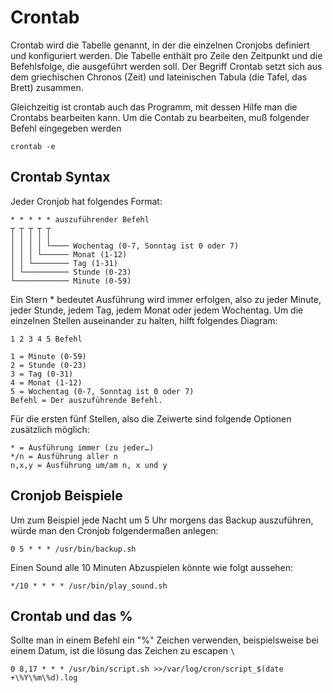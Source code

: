 # Crontab

Crontab wird die Tabelle genannt, in der die einzelnen Cronjobs definiert und konfiguriert werden. Die Tabelle enthält pro Zeile den Zeitpunkt und die 
Befehlsfolge, die ausgeführt werden soll. Der Begriff Crontab setzt sich aus dem griechischen Chronos (Zeit) und lateinischen Tabula (die Tafel, das Brett) zusammen.

Gleichzeitig ist crontab auch das Programm, mit dessen Hilfe man die Crontabs bearbeiten kann. Um die Contab zu bearbeiten, muß folgender Befehl eingegeben werden

```
crontab -e
```
## Crontab Syntax

Jeder Cronjob hat folgendes Format:
```
* * * * * auszuführender Befehl
┬ ┬ ┬ ┬ ┬
│ │ │ │ │
│ │ │ │ └──── Wochentag (0-7, Sonntag ist 0 oder 7)
│ │ │ └────── Monat (1-12)
│ │ └──────── Tag (1-31)
│ └────────── Stunde (0-23)
└──────────── Minute (0-59)
```
Ein Stern * bedeutet Ausführung wird immer erfolgen, also zu jeder Minute, jeder Stunde, jedem Tag, jedem Monat oder jedem Wochentag. Um die einzelnen Stellen auseinander zu halten, hilft folgendes Diagram:
```
1 2 3 4 5 Befehl

1 = Minute (0-59)
2 = Stunde (0-23)
3 = Tag (0-31)
4 = Monat (1-12)
5 = Wochentag (0-7, Sonntag ist 0 oder 7)
Befehl = Der auszuführende Befehl.
```
Für die ersten fünf Stellen, also die Zeiwerte sind folgende Optionen zusätzlich möglich:
```
* = Ausführung immer (zu jeder…)
*/n = Ausführung aller n
n,x,y = Ausführung um/am n, x und y
```

## Cronjob Beispiele

Um zum Beispiel jede Nacht um 5 Uhr morgens das Backup auszuführen, würde man den Cronjob folgendermaßen anlegen:
```
0 5 * * * /usr/bin/backup.sh
```
Einen Sound alle 10 Minuten Abzuspielen könnte wie folgt aussehen:
```
*/10 * * * * /usr/bin/play_sound.sh
```

## Crontab und das %
Sollte man in einem Befehl ein "%" Zeichen verwenden, beispielsweise bei einem Datum, ist die lösung das Zeichen zu escapen ```\```
```
0 8,17 * * * /usr/bin/script.sh >>/var/log/cron/script_$(date +\%Y\%m\%d).log

```
